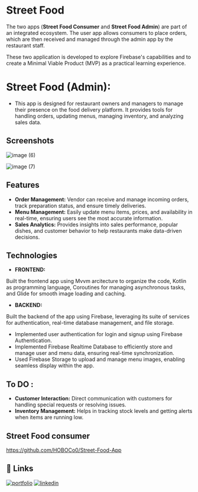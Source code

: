 
# **Street Food**
The two apps (**Street Food Consumer** and **Street Food Admin**) are part of an integrated ecosystem. The user app allows consumers to place orders, which are then received and managed through the admin app by the restaurant staff.

These two application is developed to explore Firebase's capabilities and to create a Minimal Viable Product (MVP) as a practical learning experience.
    
 # Street Food (Admin):
 - This app is designed for restaurant owners and managers to manage their presence on the food delivery platform. It provides tools for handling orders, updating menus, managing inventory, and analyzing sales data.


## Screenshots

![image (6)](https://github.com/user-attachments/assets/26073e09-ca9b-4069-93e9-2fa763dc777a)


 
![image (7)](https://github.com/user-attachments/assets/5e9896ea-5bb1-4522-9f48-a1b98aac4355)


## Features

- **Order Management:** Vendor can receive and manage incoming orders, track preparation status, and ensure timely deliveries.
- **Menu Management:** Easily update menu items, prices, and availability in real-time, ensuring users see the most accurate information.
- **Sales Analytics:** Provides insights into sales performance, popular dishes, and customer behavior to help restaurants make data-driven decisions.

       


## Technologies
- **FRONTEND:**

Built the frontend app using  Mvvm arcitecture to organize the code, Kotlin as programming language, Coroutines for managing asynchronous tasks, and Glide for smooth image loading and caching.

- **BACKEND:**
  
Built the backend of the app using Firebase, leveraging its suite of services for authentication, real-time database management, and file storage.
- Implemented user authentication for login and signup using Firebase Authentication.
- Implemented Firebase Realtime Database to efficiently store and manage user and menu data, ensuring real-time synchronization.
- Used Firebase Storage to upload and manage menu images, enabling seamless display within the app.


## To DO :
- **Customer Interaction:** Direct communication with customers for handling special requests or resolving issues.
- **Inventory Management:** Helps in tracking stock levels and getting alerts when items are running low.
## Street Food consumer

https://github.com/HOBOCo0/Street-Food-App
## 🔗 Links

[![portfolio](https://img.shields.io/badge/my_portfolio-000?style=for-the-badge&logo=ko-fi&logoColor=white)](https://github.com/HOBOCo0)
[![linkedin](https://img.shields.io/badge/linkedin-0A66C2?style=for-the-badge&logo=linkedin&logoColor=white)](https://www.linkedin.com/in/aman-srivastava-129080201/)


